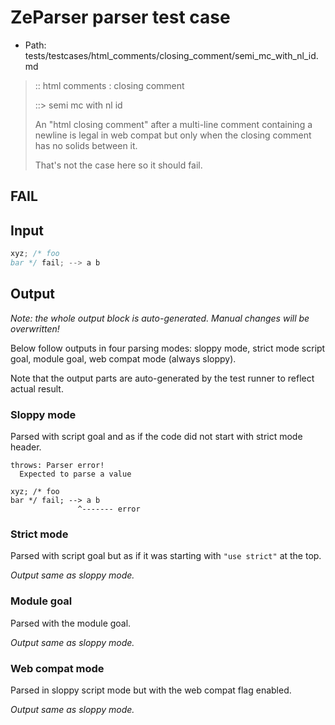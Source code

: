 # ZeParser parser test case

- Path: tests/testcases/html_comments/closing_comment/semi_mc_with_nl_id.md

> :: html comments : closing comment
>
> ::> semi mc with nl id
>
> An "html closing comment" after a multi-line comment containing a newline is legal in web compat but only when the closing comment has no solids between it.
>
> That's not the case here so it should fail.

## FAIL

## Input

`````js
xyz; /* foo
bar */ fail; --> a b
`````

## Output

_Note: the whole output block is auto-generated. Manual changes will be overwritten!_

Below follow outputs in four parsing modes: sloppy mode, strict mode script goal, module goal, web compat mode (always sloppy).

Note that the output parts are auto-generated by the test runner to reflect actual result.

### Sloppy mode

Parsed with script goal and as if the code did not start with strict mode header.

`````
throws: Parser error!
  Expected to parse a value

xyz; /* foo
bar */ fail; --> a b
               ^------- error
`````

### Strict mode

Parsed with script goal but as if it was starting with `"use strict"` at the top.

_Output same as sloppy mode._

### Module goal

Parsed with the module goal.

_Output same as sloppy mode._

### Web compat mode

Parsed in sloppy script mode but with the web compat flag enabled.

_Output same as sloppy mode._
